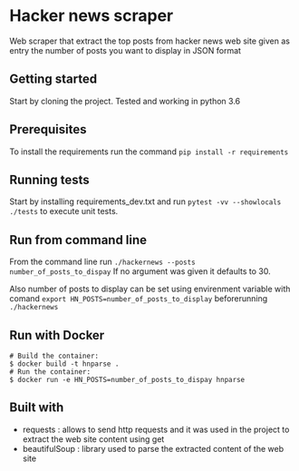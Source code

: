 # Hacker news scraper
Web scraper that extract the top posts from hacker news web site given as entry the number of posts you want to display in JSON format

## Getting started
Start by cloning the project. Tested and working in python 3.6

## Prerequisites
To install the requirements run the command `pip install -r requirements`

## Running tests
Start by installing requirements_dev.txt and run `pytest -vv --showlocals ./tests` to execute unit tests.

## Run from command line
 From the command line run `./hackernews --posts number_of_posts_to_dispay`
 If no argument was given it defaults to 30.

 Also number of posts to display can be set using envirenment variable with comand `export HN_POSTS=number_of_posts_to_display` beforerunning `./hackernews`

## Run with Docker
``` shell
# Build the container:
$ docker build -t hnparse .
# Run the container:
$ docker run -e HN_POSTS=number_of_posts_to_dispay hnparse
```

## Built with
* requests : allows to send http requests and it was used in the project to extract the web site content using get
* beautifulSoup : library used to parse the extracted content of the web site     
